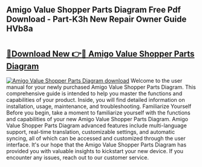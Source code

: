 ## Amigo Value Shopper Parts Diagram Free Pdf Download - Part-K3h New Repair Owner Guide HVb8a

# <h2><a href="http://dfhbuz.blite.top/?on=Amigo+Value+Shopper+Parts+Diagram">🔗Download New 👉🔴 Amigo Value Shopper Parts Diagram</a></h2>

[![Amigo Value Shopper Parts Diagram download](https://i.imgur.com/lujVjoI.png)](http://dfhbuz.blite.top/?on=Amigo+Value+Shopper+Parts+Diagram)
Welcome to the user manual for your newly purchased Amigo Value Shopper Parts Diagram. This comprehensive guide is intended to help you master the functions and capabilities of your product. Inside, you will find detailed information on installation, usage, maintenance, and troubleshooting. Familiarize Yourself Before you begin, take a moment to familiarize yourself with the functions and capabilities of your new Amigo Value Shopper Parts Diagram. Amigo Value Shopper Parts Diagram advanced features include multi-language support, real-time translation, customizable settings, and automatic syncing, all of which can be accessed and customized through the user interface. It's our hope that the Amigo Value Shopper Parts Diagram has provided you with valuable insights to kickstart your new device. If you encounter any issues, reach out to our customer service.
